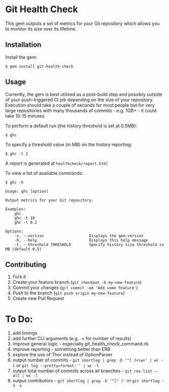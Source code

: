 # Git Health Check

This gem outputs a set of metrics for your Git repository which allows you to monitor its size over its lifetime.

## Installation

Install the gem:

    $ gem install git-health-check

## Usage

Currently, the gem is best utilised as a post-build step and possibly outside of your push-triggered CI job depending on the size of your repository. Execution should take a couple of seconds for most people but for very large repositories with many thousands of commits - e.g. 1GB+ - it could take 10-15 minutes.

 To perform a default run (the history threshold is set at 0.5MB):

    $ ghc

 To specify a threshold value (in MB) on the history reporting:

    $ ghc -t 2

 A report is generated at `healthcheck/report.html`

 To view a list of available commands:

    $ ghc -h

    Usage: ghc [option]

    Output metrics for your Git repository.

    Examples:
        ghc
        ghc -t 10
        ghc -t 0.2

    Options:
        -v, --version                    Displays the gem version
        -h, --help                       Displays this help message
        -t, --threshold THRESHOLD        Specify history size threshold in MB (default 0.5)

## Contributing

1. Fork it
2. Create your feature branch (`git checkout -b my-new-feature`)
3. Commit your changes (`git commit -am 'Add some feature'`)
4. Push to the branch (`git push origin my-new-feature`)
5. Create new Pull Request

# To Do:

1. add timings
2. add further CLI arguments (e.g. `-n` for number of results)
3. improve general logic - especially git_health_check_command.rb
4. improve reporting - something better than ERB
5. explore the use of Thor instead of OptionParser
6. output number of commits - `git shortlog | grep -E '^[ ]+\w+' | wc -l` *or* `git log --pretty=format:'' | wc -l`
7. output total number of commits across all branches - `git rev-list --all | wc -l`
8. output contributors - `git shortlog | grep -E '^[^ ]'` *or* `git shortlog -n -s`

